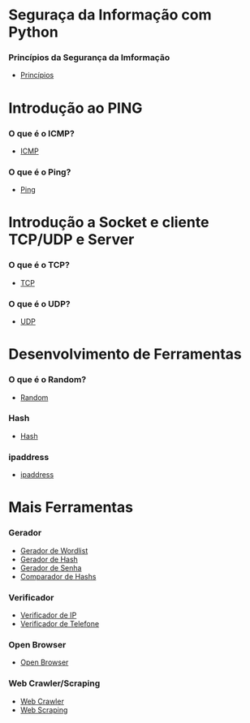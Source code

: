 # Seguraça da Informação com Python

### Princípios da Segurança da Imformação

- [Princípios](principios.md)<br>

# Introdução ao PING

### O que é o ICMP?
- [ICMP](ping.md)<br>

### O que é o Ping?
- [Ping](ping.md)<br>

# Introdução a Socket e cliente TCP/UDP e Server

### O que é o TCP?
- [TCP](ping.md)

### O que é o UDP?
- [UDP](ping.md)

# Desenvolvimento de Ferramentas

### O que é o Random?
- [Random](ping.md)

### Hash
- [Hash](ping.md)

### ipaddress
- [ipaddress](ping.md)

# Mais Ferramentas
### Gerador
- [Gerador de Wordlist](gerador\gerador_wordlist.py)
- [Gerador de Hash](gerador\gerador_hashs.py)
- [Gerador de Senha](gerador\gerador_senha.py)
- [Comparador de Hashs](gerador\comparador_hashs.py)

### Verificador
- [Verificador de IP](verificador_ip\verificador_ip_externo.py)
- [Verificador de Telefone](verificador_telefone\verificador_telefone.py)
### Open Browser
- [Open Browser](open_browser\open_wb.py)

### Web Crawler/Scraping
- [Web Crawler](web_scraping\web_crawler.py)
- [Web Scraping](web_scraping\ws.py)
